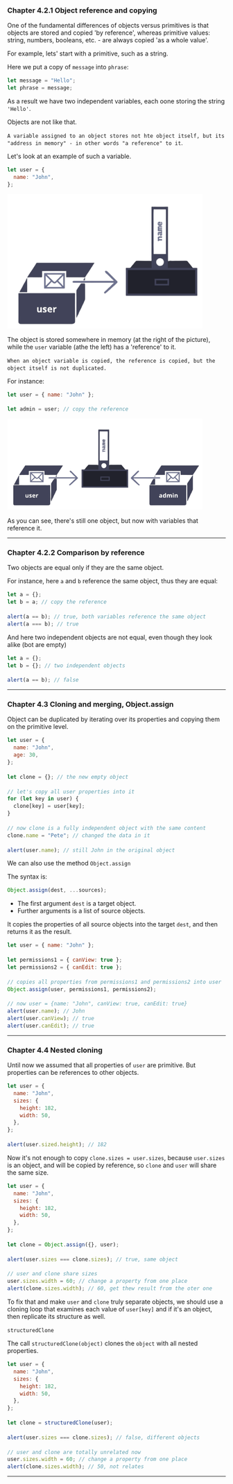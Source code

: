 ### Chapter 4.2.1 Object reference and copying

One of the fundamental differences of objects versus primitives is that objects are stored and copied 'by reference', whereas primitive values: string, numbers, booleans, etc. - are always copied 'as a whole value'.

For example, lets' start with a primitive, such as a string.

Here we put a copy of `message` into `phrase`:

```js
let message = "Hello";
let phrase = message;
```

As a result we have two independent variables, each oone storing the string `'Hello'`.

Objects are not like that.

`A variable assigned to an object stores not hte object itself, but its "address in memory" - in other words "a reference" to it`.

Let's look at an example of such a variable.

```js
let user = {
  name: "John",
};
```

<img src="../img/object_reference.png" width="450px"/>

The object is stored somewhere in memory (at the right of the picture), while the `user` variable (athe the left) has a 'reference' to it.

`When an object variable is copied, the reference is copied, but the object itself is not duplicated.`

For instance:

```js
let user = { name: "John" };

let admin = user; // copy the reference
```

<img src="../img/multiple objects.png" width="450px"/>

As you can see, there's still one object, but now with variables that reference it.

---

### Chapter 4.2.2 Comparison by reference

Two objects are equal only if they are the same object.

For instance, here `a` and `b` reference the same object, thus they are equal:

```js
let a = {};
let b = a; // copy the reference

alert(a == b); // true, both variables reference the same object
alert(a === b); // true
```

And here two independent objects are not equal, even though they look alike (bot are empty)

```js
let a = {};
let b = {}; // two independent objects

alert(a == b); // false
```

---

### Chapter 4.3 Cloning and merging, Object.assign

Object can be duplicated by iterating over its properties and copying them on the primitive level.

```js
let user = {
  name: "John",
  age: 30,
};

let clone = {}; // the new empty object

// let's copy all user properties into it
for (let key in user) {
  clone[key] = user[key];
}

// now clone is a fully independent object with the same content
clone.name = "Pete"; // changed the data in it

alert(user.name); // still John in the original object
```

We can also use the method `Object.assign`

The syntax is:

```js
Object.assign(dest, ...sources);
```

- The first argument `dest` is a target object.
- Further arguments is a list of source objects.

It copies the properties of all source objects into the target `dest`, and then returns it as the result.

```js
let user = { name: "John" };

let permissions1 = { canView: true };
let permissions2 = { canEdit: true };

// copies all properties from permissions1 and permissions2 into user
Object.assign(user, permissions1, permissions2);

// now user = {name: "John", canView: true, canEdit: true}
alert(user.name); // John
alert(user.canView); // true
alert(user.canEdit); // true
```

---

### Chapter 4.4 Nested cloning

Until now we assumed that all properties of `user` are primitive. But properties can be references to other objects.

```js
let user = {
  name: "John",
  sizes: {
    height: 182,
    width: 50,
  },
};

alert(user.sized.height); // 182
```

Now it's not enough to copy `clone.sizes = user.sizes`, because `user.sizes` is an object, and will be copied by reference, so `clone` and `user` will share the same size.

```js
let user = {
  name: "John",
  sizes: {
    height: 182,
    width: 50,
  },
};

let clone = Object.assign({}, user);

alert(user.sizes === clone.sizes); // true, same object

// user and clone share sizes
user.sizes.width = 60; // change a property from one place
alert(clone.sizes.width); // 60, get thew result from the oter one
```

To fix that and make `user` and `clone` truly separate objects, we should use a cloning loop that examines each value of `user[key]` and if it's an object, then replicate its structure as well.

`structuredClone`

The call `structuredClone(object)` clones the `object` with all nested properties.

```js
let user = {
  name: "John",
  sizes: {
    height: 182,
    width: 50,
  },
};

let clone = structuredClone(user);

alert(user.sizes === clone.sizes); // false, different objects

// user and clone are totally unrelated now
user.sizes.width = 60; // change a property from one place
alert(clone.sizes.width); // 50, not relates
```

---
